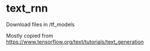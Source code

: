 # text_rnn

Download files in /tf_models

Mostly copied from https://www.tensorflow.org/text/tutorials/text_generation
